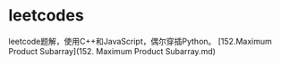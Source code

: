 # leetcodes
leetcode题解，使用C++和JavaScript，偶尔穿插Python。
[152.Maximum Product Subarray](152. Maximum Product Subarray.md)